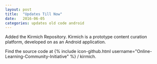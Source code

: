 ```yaml
---
layout: post
title:  "Updates Till Now"
date:   2016-06-05
categories: updates old code android
---
```


Added the Kirmich Repository. Kirmich is a prototype content curation platform, developed on as an Android application.

Find the source code at {% include icon-github.html username="Online-Learning-Community-Initiative" %} / kirmich.